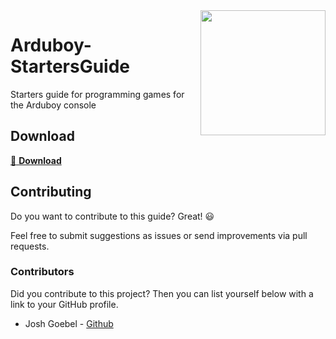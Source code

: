 <img src="https://arduboy.com/b/wp-content/uploads/2017/02/arduboyplay.gif" align="right" width="200px" />

# Arduboy-StartersGuide
Starters guide for programming games for the Arduboy console

## Download
[:floppy_disk: **Download**](https://github.com/StijnCaerts/Arduboy-StartersGuide/releases/latest/)

## Contributing
Do you want to contribute to this guide? Great! :smiley:

Feel free to submit suggestions as issues or send improvements via pull requests.

### Contributors
Did you contribute to this project? Then you can list yourself below with a link to your GitHub profile.

- Josh Goebel - [Github](https://github.com/yyyc514)